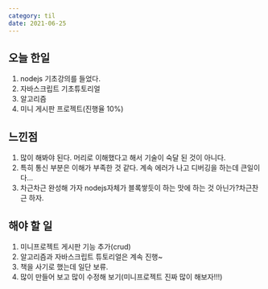 ```yaml
---
category: til
date: 2021-06-25
---
```


## 오늘 한일

1. nodejs 기초강의를 들었다.
2. 자바스크립트 기초튜토리얼
3. 알고리즘
4. 미니 게시판 프로젝트(진행율 10%)

## 느낀점

1. 많이 해봐야 된다. 머리로 이해했다고 해서 기술이 숙달 된 것이 아니다.
2. 특히 통신 부분은 이해가 부족한 것 같다. 계속 에러가 나고 디버깅을 하는데 큰일이다...
3. 차근차근 완성해 가자 nodejs자체가 블록쌓듯이 하는 맛에 하는 것 아닌가?차근찬근 하자.

## 해야 할 일

1. 미니프로젝트 게시판 기능 추가(crud)
2. 알고리즘과 자바스크립트 튜토리얼은 계속 진행~
3. 책을 사기로 했는데 일단 보류.
4. 많이 만들어 보고 많이 수정해 보기(미니프로젝트 진짜 많이 해보자!!!)
